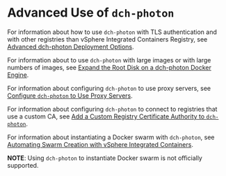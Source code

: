 # Advanced Use of `dch-photon` <a id="advanced"></a>

For information about how to use `dch-photon` with TLS authentication and with other registries than vSphere Integrated Containers Registry, see [Advanced dch-photon Deployment Options](dchphoton_options.md).

For information about to use `dch-photon` with large images or with large numbers of images, see [Expand the Root Disk on a dch-photon Docker Engine](dch_expand_disk.md).

For information about configuring `dch-photon` to use proxy servers, see [Configure `dch-photon` to Use Proxy Servers](dch_photon_proxy.md).

For information about configuring `dch-photon` to connect to registries that use a custom CA, see [Add a Custom Registry Certificate Authority to `dch-photon`](add_custom_ca.md).

For information about instantiating a Docker swarm with `dch-photon`, see [Automating Swarm Creation with vSphere Integrated Containers](https://blogs.vmware.com/cloudnative/2017/10/03/automating-swarm-creation-with-vic-1-2/).

**NOTE**: Using `dch-photon` to instantiate Docker swarm is not officially supported.
